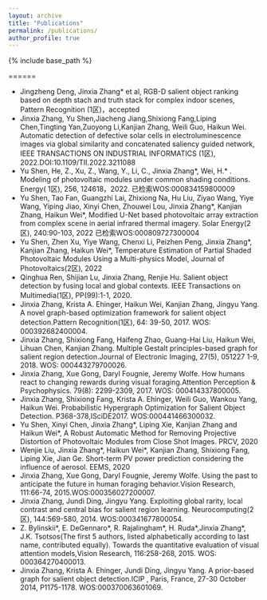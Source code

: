 ```yaml
---
layout: archive
title: "Publications"
permalink: /publications/
author_profile: true
---
```


{% include base_path %}

======
* Jingzheng Deng, Jinxia Zhang* et al, RGB-D salient object ranking based on depth stach and truth stack for complex indoor scenes, Pattern Recognition (1区)，accepted
* Jinxia Zhang, Yu Shen,Jiacheng Jiang,Shixiong Fang,Liping Chen,Tingting Yan,Zuoyong Li,Kanjian Zhang, Weili Guo, Haikun Wei. Automatic detection of defective solar cells in electroluminescence images via global similarity and concatenated saliency guided network, IEEE TRANSACTIONS ON INDUSTRIAL INFORMATICS (1区), 2022.DOI:10.1109/TII.2022.3211088
* Yu Shen, He, Z., Xu, Z., Wang, Y., Li, C., Jinxia Zhang*, Wei, H.* . Modeling of photovoltaic modules under common shading conditions. Energy( 1区), 256, 124618，2022. 已检索WOS:000834159800009
* Yu Shen, Tao Fan, Guangzhi Lai, Zhixiong Na, Hu Liu, Ziyao Wang, Yiye Wang, Yiping Jiao, Xinyi Chen, Zhouwei Lou, Jinxia Zhang*, Kanjian Zhang, Haikun Wei*, Modified U-Net based photovoltaic array extraction from complex scene in aerial infrared thermal imagery. Solar Energy(2区), 240:90-103, 2022 已检索WOS:000809727300004
* Yu Shen, Zhen Xu, Yiye Wang, Chenxi Li, Peizhen Peng, Jinxia Zhang*, Kanjian Zhang, Haikun Wei*, Temperature Estimation of Partial Shaded Photovoltaic  Modules Using a Multi-physics Model, Journal of Photovoltaics(2区), 2022
* Qinghua Ren, Shijian Lu, Jinxia Zhang, Renjie Hu. Salient object detection by fusing local and global contexts. IEEE Transactions on Multimedia(1区), PP(99):1-1, 2020.
* Jinxia Zhang, Krista A. Ehinger, Haikun Wei, Kanjian Zhang, Jingyu Yang. A novel graph-based optimization framework for salient object detection.Pattern Recognition(1区), 64: 39-50, 2017.  WOS: 000392682400004. 
* Jinxia Zhang, Shixiong Fang, Haifeng Zhao, Guang-Hai Liu, Haikun Wei, Lihuan Chen, Kanjian Zhang. Multiple Gestalt principles-based graph for salient region detection.Journal of Electronic Imaging, 27(5), 051227 1-9, 2018. WOS: 000443279700026.
* Jinxia Zhang, Xue Gong, Daryl Fougnie, Jeremy Wolfe. How humans react to changing rewards during visual foraging.Attention Perception & Psychophysics. 79(8): 2299-2309, 2017. WOS: 000414337800005.
* Jinxia Zhang, Shixiong Fang, Krista A. Ehinger, Weili Guo, Wankou Yang, Haikun Wei. Probabilistic Hypergraph Optimization for Salient Object Detection. P368-378,ISciDE2017. WOS:000441466300032. 
* Yu Shen, Xinyi Chen, Jinxia Zhang*, Liping Xie, Kanjian Zhang and Haikun Wei*, A Robust Automatic Method for Removing Projective Distortion of Photovoltaic Modules from Close Shot Images. PRCV, 2020
* Wenjie Liu, Jinxia Zhang*, Haikun Wei*, Kanjian Zhang, Shixiong Fang, Liping Xie, Jian Ge. Short-term PV power prediction considering the influence of aerosol. EEMS, 2020
* Jinxia Zhang, Xue Gong, Daryl Fougnie, Jeremy Wolfe. Using the past to anticipate the future in human foraging behavior.Vision Research, 111:66-74, 2015.WOS:000356027200007.
* Jinxia Zhang, Jundi Ding, Jingyu Yang. Exploiting global rarity, local contrast and central bias for salient region learning. Neurocomputing(2区), 144:569-580, 2014. WOS:000341677800054.
* Z. Bylinskii*, E. DeGennaro*, R. Rajalingham*, H. Ruda*,Jinxia Zhang*, J.K. Tsotsos(The first 5 authors, listed alphabetically according to last name, contributed equally). Towards the quantitative evaluation of visual attention models,Vision Research, 116:258-268, 2015. WOS: 000364270400013.
* Jinxia Zhang, Krista A. Ehinger, Jundi Ding, Jingyu Yang. A prior-based graph for salient object detection.ICIP , Paris, France, 27-30 October 2014, P1175-1178. WOS:000370063601069.
